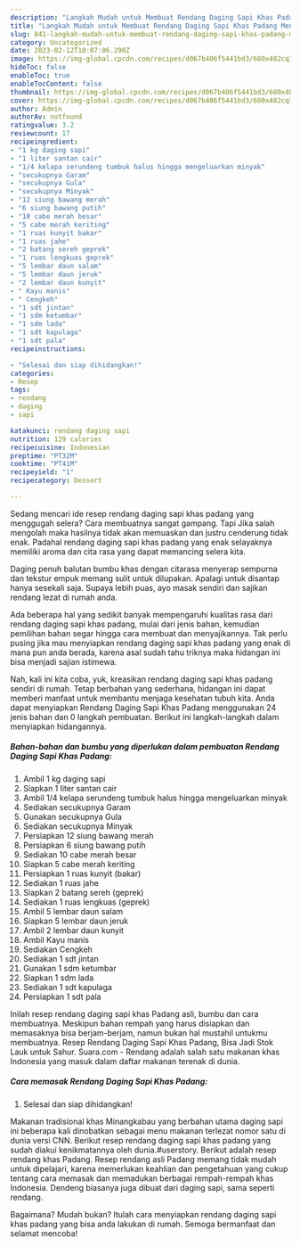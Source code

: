 ```yaml
---
description: "Langkah Mudah untuk Membuat Rendang Daging Sapi Khas Padang Menu Buat lebaran"
title: "Langkah Mudah untuk Membuat Rendang Daging Sapi Khas Padang Menu Buat lebaran"
slug: 841-langkah-mudah-untuk-membuat-rendang-daging-sapi-khas-padang-menu-buat-lebaran
category: Uncategorized
date: 2023-02-12T10:07:06.290Z
image: https://img-global.cpcdn.com/recipes/d067b406f5441bd3/680x482cq70/rendang-daging-sapi-khas-padang-foto-resep-utama.jpg
hideToc: false
enableToc: true
enableTocContent: false
thumbnail: https://img-global.cpcdn.com/recipes/d067b406f5441bd3/680x482cq70/rendang-daging-sapi-khas-padang-foto-resep-utama.jpg
cover: https://img-global.cpcdn.com/recipes/d067b406f5441bd3/680x482cq70/rendang-daging-sapi-khas-padang-foto-resep-utama.jpg
author: Admin
authorAv: notfound
ratingvalue: 3.2
reviewcount: 17
recipeingredient:
- "1 kg daging sapi"
- "1 liter santan cair"
- "1/4 kelapa serundeng tumbuk halus hingga mengeluarkan minyak"
- "secukupnya Garam"
- "secukupnya Gula"
- "secukupnya Minyak"
- "12 siung bawang merah"
- "6 siung bawang putih"
- "10 cabe merah besar"
- "5 cabe merah keriting"
- "1 ruas kunyit bakar"
- "1 ruas jahe"
- "2 batang sereh geprek"
- "1 ruas lengkuas geprek"
- "5 lembar daun salam"
- "5 lembar daun jeruk"
- "2 lembar daun kunyit"
- " Kayu manis"
- " Cengkeh"
- "1 sdt jintan"
- "1 sdm ketumbar"
- "1 sdm lada"
- "1 sdt kapulaga"
- "1 sdt pala"
recipeinstructions:

- "Selesai dan siap dihidangkan!"
categories:
- Resep
tags:
- rendang
- daging
- sapi

katakunci: rendang daging sapi 
nutrition: 129 calories
recipecuisine: Indonesian
preptime: "PT32M"
cooktime: "PT41M"
recipeyield: "1"
recipecategory: Dessert

---
```



Sedang mencari ide resep rendang daging sapi khas padang yang menggugah selera? Cara membuatnya sangat gampang. Tapi Jika salah mengolah maka hasilnya tidak akan memuaskan dan justru cenderung tidak enak. Padahal rendang daging sapi khas padang yang enak selayaknya memiliki aroma dan cita rasa yang dapat memancing selera kita.


Daging penuh balutan bumbu khas dengan citarasa menyerap sempurna dan tekstur empuk memang sulit untuk dilupakan. Apalagi untuk disantap hanya sesekali saja. Supaya lebih puas, ayo masak sendiri dan sajikan rendang lezat di rumah anda.

Ada beberapa hal yang sedikit banyak mempengaruhi kualitas rasa dari rendang daging sapi khas padang, mulai dari jenis bahan, kemudian pemilihan bahan segar hingga cara membuat dan menyajikannya. Tak perlu pusing jika mau menyiapkan rendang daging sapi khas padang yang enak di mana pun anda berada, karena asal sudah tahu triknya maka hidangan ini bisa menjadi sajian istimewa.


Nah, kali ini kita coba, yuk, kreasikan rendang daging sapi khas padang sendiri di rumah. Tetap berbahan yang sederhana, hidangan ini dapat memberi manfaat untuk membantu menjaga kesehatan tubuh kita. Anda dapat menyiapkan Rendang Daging Sapi Khas Padang menggunakan 24 jenis bahan dan 0 langkah pembuatan. Berikut ini langkah-langkah dalam menyiapkan hidangannya.

<!--inarticleads1-->

##### Bahan-bahan dan bumbu yang diperlukan dalam pembuatan Rendang Daging Sapi Khas Padang:

1. Ambil 1 kg daging sapi
1. Siapkan 1 liter santan cair
1. Ambil 1/4 kelapa serundeng tumbuk halus hingga mengeluarkan minyak
1. Sediakan secukupnya Garam
1. Gunakan secukupnya Gula
1. Sediakan secukupnya Minyak
1. Persiapkan 12 siung bawang merah
1. Persiapkan 6 siung bawang putih
1. Sediakan 10 cabe merah besar
1. Siapkan 5 cabe merah keriting
1. Persiapkan 1 ruas kunyit (bakar)
1. Sediakan 1 ruas jahe
1. Siapkan 2 batang sereh (geprek)
1. Sediakan 1 ruas lengkuas (geprek)
1. Ambil 5 lembar daun salam
1. Siapkan 5 lembar daun jeruk
1. Ambil 2 lembar daun kunyit
1. Ambil  Kayu manis
1. Sediakan  Cengkeh
1. Sediakan 1 sdt jintan
1. Gunakan 1 sdm ketumbar
1. Siapkan 1 sdm lada
1. Sediakan 1 sdt kapulaga
1. Persiapkan 1 sdt pala


Inilah resep rendang daging sapi khas Padang asli, bumbu dan cara membuatnya. Meskipun bahan rempah yang harus disiapkan dan memasaknya bisa berjam-berjam, namun bukan hal mustahil untukmu membuatnya. Resep Rendang Daging Sapi Khas Padang, Bisa Jadi Stok Lauk untuk Sahur. Suara.com - Rendang adalah salah satu makanan khas Indonesia yang masuk dalam daftar makanan terenak di dunia. 

<!--inarticleads2-->

##### Cara memasak Rendang Daging Sapi Khas Padang:


1. Selesai dan siap dihidangkan!

Makanan tradisional khas Minangkabau yang berbahan utama daging sapi ini beberapa kali dinobatkan sebagai menu makanan terlezat nomor satu di dunia versi CNN. Berikut resep rendang daging sapi khas padang yang sudah diakui kenikmatannya oleh dunia.#userstory. Berikut adalah resep rendang khas Padang. Resep rendang asli Padang memang tidak mudah untuk dipelajari, karena memerlukan keahlian dan pengetahuan yang cukup tentang cara memasak dan memadukan berbagai rempah-rempah khas Indonesia. Dendeng biasanya juga dibuat dari daging sapi, sama seperti rendang. 

Bagaimana? Mudah bukan? Itulah cara menyiapkan rendang daging sapi khas padang yang bisa anda lakukan di rumah. Semoga bermanfaat dan selamat mencoba!
